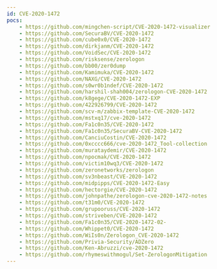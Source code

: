 ```yaml
---
id: CVE-2020-1472
pocs:
    - https://github.com/mingchen-script/CVE-2020-1472-visualizer
    - https://github.com/SecuraBV/CVE-2020-1472
    - https://github.com/cube0x0/CVE-2020-1472
    - https://github.com/dirkjanm/CVE-2020-1472
    - https://github.com/VoidSec/CVE-2020-1472
    - https://github.com/risksense/zerologon
    - https://github.com/bb00/zer0dump
    - https://github.com/Kamimuka/CVE-2020-1472
    - https://github.com/NAXG/CVE-2020-1472
    - https://github.com/s0wr0b1ndef/CVE-2020-1472
    - https://github.com/harshil-shah004/zerologon-CVE-2020-1472
    - https://github.com/k8gege/CVE-2020-1472-EXP
    - https://github.com/422926799/CVE-2020-1472
    - https://github.com/scv-m/zabbix-template-CVE-2020-1472
    - https://github.com/mstxq17/cve-2020-1472
    - https://github.com/Fa1c0n35/CVE-2020-1472
    - https://github.com/Fa1c0n35/SecuraBV-CVE-2020-1472
    - https://github.com/CanciuCostin/CVE-2020-1472
    - https://github.com/0xcccc666/cve-2020-1472_Tool-collection
    - https://github.com/murataydemir/CVE-2020-1472
    - https://github.com/npocmak/CVE-2020-1472
    - https://github.com/victim10wq3/CVE-2020-1472
    - https://github.com/zeronetworks/zerologon
    - https://github.com/sv3nbeast/CVE-2020-1472
    - https://github.com/midpipps/CVE-2020-1472-Easy
    - https://github.com/hectorgie/CVE-2020-1472
    - https://github.com/johnpathe/zerologon-cve-2020-1472-notes
    - https://github.com/t31m0/CVE-2020-1472
    - https://github.com/grupooruss/CVE-2020-1472
    - https://github.com/striveben/CVE-2020-1472
    - https://github.com/Fa1c0n35/CVE-2020-1472-02-
    - https://github.com/Whippet0/CVE-2020-1472
    - https://github.com/WiIs0n/Zerologon_CVE-2020-1472
    - https://github.com/Privia-Security/ADZero
    - https://github.com/Ken-Abruzzi/cve-2020-1472
    - https://github.com/rhymeswithmogul/Set-ZerologonMitigation
---
```

